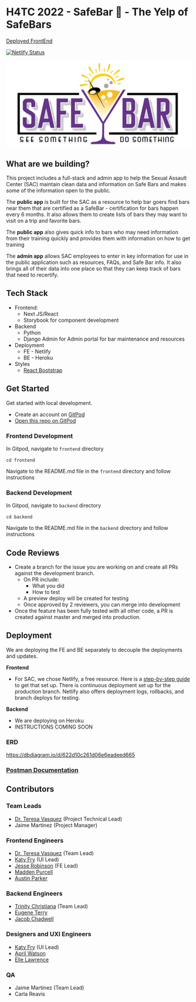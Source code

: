 # H4TC 2022 - SafeBar :beers: - The Yelp of SafeBars

[Deployed FrontEnd](https://safebar.netlify.app/)

[![Netlify Status](https://api.netlify.com/api/v1/badges/c7eff59b-ca51-45a8-b353-86253800bf20/deploy-status)](https://app.netlify.com/sites/safebar/deploys)

![SafeBar](/images/Safe-Bar-img.png)

## What are we building?

This project includes a full-stack and admin app to help the Sexual Assault Center (SAC) maintain clean data and information on Safe Bars and makes some of the information open to the public.

The **public app** is built for the SAC as a resource to help bar goers find bars near them that are certified as a SafeBar - certification for bars happen every 6 months. It also allows them to create lists of bars they may want to visit on a trip and favorite bars.

The **public app** also gives quick info to bars who may need information from their training quickly and provides them with information on how to get training

The **admin app** allows SAC employees to enter in key information for use in the public application such as resources, FAQs, and Safe Bar info. It also brings all of their data into one place so that they can keep track of bars that need to recertify.

## Tech Stack

- Frontend:
  - Next JS/React
  - Storybook for component development
- Backend
  - Python
  - Django Admin for Admin portal for bar maintenance and resources
- Deployment
  - FE - Netlify
  - BE - Heroku
- Styles
  - [React Bootstrap](https://react-bootstrap.github.io/components/alerts)

## Get Started

Get started with local development.

- Create an account on [GitPod](https://gitpod.io)
- [Open this repo on GitPod](https://gitpod.io/#https://github.com/Sexual-Assault-Center/SafeBar)

### Frontend Development

In Gitpod, navigate to `frontend` directory

```shell
cd frontend
```

Navigate to the README.md file in the `frontend` directory and follow instructions

### Backend Development

In Gitpod, navigate to `backend` directory

```shell
cd backend
```

Navigate to the README.md file in the `backend` directory and follow instructions

## Code Reviews

- Create a branch for the issue you are working on and create all PRs against the development branch.
  - On PR include:
    - What you did
    - How to test
  - A preview deploy will be created for testing
  - Once approved by 2 reviewers, you can merge into development
- Once the feature has been fully tested with all other code, a PR is created against master and merged into production.

## Deployment

We are deploying the FE and BE separately to decouple the deployments and updates.

**Frontend**

- For SAC, we chose Netlify, a free resource. Here is a [step-by-step guide](https://www.netlify.com/blog/2016/09/29/a-step-by-step-guide-deploying-on-netlify/) to get that set up. There is continuous deployment set up for the production branch. Netlify also offers deployment logs, rollbacks, and branch deploys for testing.

**Backend**

- We are deploying on Heroku
- INSTRUCTIONS COMING SOON

### ERD

<https://dbdiagram.io/d/622d10c261d06e6eadeed665>

### [Postman Documentation](https://documenter.getpostman.com/view/10119276/UyrEfu5X)

## Contributors

### Team Leads

- [Dr. Teresa Vasquez](https://github.com/drteresavasquez) (Project Technical Lead)
- Jaime Martinez (Project Manager)

### Frontend Engineers

- [Dr. Teresa Vasquez](https://github.com/drteresavasquez) (Team Lead)
- [Katy Fry](https://github.com/katherinevfry) (UI Lead)
- [Jesse Robinson](https://github.com/Jrobinson0529) (FE Lead)
- [Madden Purcell](https://github.com/pmpurcell)
- [Austin Parker](https://github.com/Austincparker)

### Backend Engineers

- [Trinity Christiana](https://github.com/trinitychristiana) (Team Lead)
- [Eugene Terry](https://github.com/Eugeneterry)
- [Jacob Chadwell](https://github.com/Jacobchadwell)

### Designers and UXI Engineers

- [Katy Fry](https://github.com/katherinevfry) (UI Lead)
- [April Watson](https://github.com/Aprilrochelle)
- [Elle Lawrence](https://github.com/Elle-lawrence)

### QA

- Jaime Martinez (Team Lead)
- Carla Reavis
